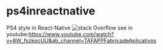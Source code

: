 # ps4inreactnative
PS4 style in React-Native
![stack Overflow](http://wesleymontaigne.com/img/ps4inreact.png)
see in youtube:https://www.youtube.com/watch?v=8W_fszkpcUU&ab_channel=TAFAPPFabricadeAplicativos

